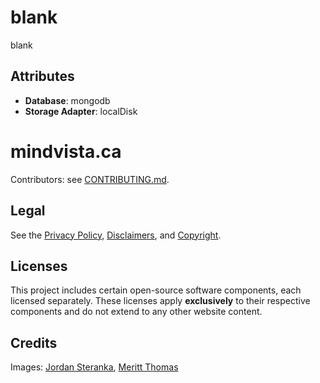 # blank

blank

## Attributes

- **Database**: mongodb
- **Storage Adapter**: localDisk

# mindvista.ca

Contributors: see [CONTRIBUTING.md](CONTRIBUTING.md).

## Legal

See the [Privacy Policy](https://mindvista.ca/privacy-policy), [Disclaimers](https://mindvista.ca/disclaimers), and [Copyright](https://mindvista.ca/copyright).

## Licenses

This project includes certain open-source software components, each licensed separately. These licenses apply **exclusively** to their respective components and do not extend to any other website content.

## Credits

Images: [Jordan Steranka](https://jordansteranka.com/), [Meritt Thomas](https://meritt.me/)
